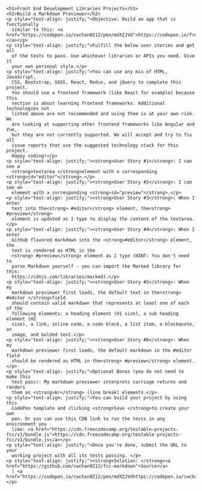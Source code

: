     <h1>Front End Development Libraries Projects</h1>
    <h2>Build a Markdown Previewer</h2>
    <p style="text-align: justify;">Objective: Build an app that is functionally
      similar to this: <a href="https://codepen.io/cwchan0212/pen/mdXZJVd">https://codepen.io/freeCodeCamp/full/GrZVVO.</a></p>
    <p style="text-align: justify;">Fulfill the below user stories and get all
      of the tests to pass. Use whichever libraries or APIs you need. Give it
      your own personal style.</p>
    <p style="text-align: justify;">You can use any mix of HTML, JavaScript,
      CSS, Bootstrap, SASS, React, Redux, and jQuery to complete this project.
      You should use a frontend framework (like React for example) because this
      section is about learning frontend frameworks. Additional technologies not
      listed above are not recommended and using them is at your own risk. We
      are looking at supporting other frontend frameworks like Angular and Vue,
      but they are not currently supported. We will accept and try to fix all
      issue reports that use the suggested technology stack for this project.
      Happy coding!</p>
    <p style="text-align: justify;"><strong>User Story #1</strong>: I can see a
      <strong>textarea </strong>element with a corresponding <strong>id="editor"</strong>.</p>
    <p style="text-align: justify;"><strong>User Story #2</strong>: I can see an
      element with a corresponding <strong>id="preview"</strong>.</p>
    <p style="text-align: justify;"><strong>User Story #3</strong>: When I enter
      text into the<strong> #editor</strong> element, the<strong> #preview</strong>
      element is updated as I type to display the content of the textarea.</p>
    <p style="text-align: justify;"><strong>User Story #4</strong>: When I enter
      GitHub flavored markdown into the <strong>#editor</strong> element, the
      text is rendered as HTML in the
      <strong> #preview</strong> element as I type (HINT: You don't need to
      parse Markdown yourself - you can import the Marked library for this:
      https://cdnjs.com/libraries/marked).</p>
    <p style="text-align: justify;"><strong>User Story #5</strong>: When my
      markdown previewer first loads, the default text in the<strong> #editor </strong>field
      should contain valid markdown that represents at least one of each of the
      following elements: a heading element (H1 size), a sub heading element (H2
      size), a link, inline code, a code block, a list item, a blockquote, an
      image, and bolded text.</p>
    <p style="text-align: justify;"><strong>User Story #6</strong>: When my
      markdown previewer first loads, the default markdown in the #editor field
      should be rendered as HTML in the<strong> #preview</strong> element.</p>
    <p style="text-align: justify;">Optional Bonus (you do not need to make this
      test pass): My markdown previewer interprets carriage returns and renders
      them as <strong>br</strong> (line break) elements.</p>
    <p style="text-align: justify;">You can build your project by using this
      CodePen template and clicking <strong>Save </strong>to create your own
      pen. Or you can use this CDN link to run the tests in any environment you
      like: <a href="https://cdn.freecodecamp.org/testable-projects-fcc/v1/bundle.js">https://cdn.freecodecamp.org/testable-projects-fcc/v1/bundle.js</a></p>
    <p style="text-align: justify;">Once you're done, submit the URL to your
      working project with all its tests passing. </p>
    <p style="text-align: justify;"><strong>Solution: </strong><a href="https://github.com/cwchan0212/fcc-markdown">Source</a>
      | <a href="https://codepen.io/cwchan0212/pen/mdXZJVdhttps://codepen.io/cwchan0212/pen/mdXZJVd">demo@codepen</a></p>
